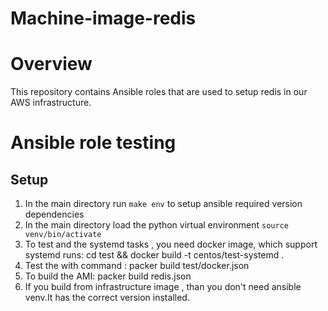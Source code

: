 # Machine-image-redis

# Overview
This repository contains Ansible roles that are used to setup redis in our AWS infrastructure.

# Ansible role testing
## Setup
1) In the main directory run `make env` to setup ansible required version dependencies
2) In the main directory load the python virtual environment `source venv/bin/activate` 
4) To test and the systemd tasks , you need docker image, which support systemd runs: 
   cd test && docker build -t centos/test-systemd . 
5) Test the with command : packer build test/docker.json 
6) To build the AMI: packer build redis.json
7) If you build from infrastructure image , than you don't need ansible venv.It has the correct version installed.
